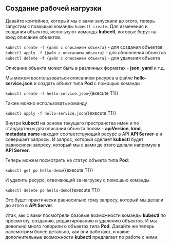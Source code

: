 ## Создание рабочей нагрузки 

Давайте контейнер, который мы с вами запускали до этого, теперь запустим с помощью команды `kubectl create`. Для изменения и создания объектов, используют команды **kubectl**, которые берут на вход описание объектов.

`kubectl create -f {файл с описанием объекта}` - для создания объектов
`kubectl apply -f {файл с описанием объекта}` - для обновления объектов 
`kubectl delete -f {файл с описанием объекта}` - для удаления объекта

Описание объекта может быть в различных форматах - **json**, **yaml** и т.д.

Мы можем воспользоваться описанием ресурса в файле **hello-service.json** и создать объект типа **Pod** с помощью команды:

`kubectl create -f hello-service.json`{{execute T1}}

Также можно использовать команду

`kubectl apply -f hello-service.json`{{execute T1}}

Внутри **kubectl** на основе текущего пространства имен и по стандартным для описания объекта полям - **apiVersion**, **kind**, **metadata.name** находит соответствующий ресурс в API **API Server**-a и совершает запросы. И запрос, который сделает **kubectl** будет равносилен запросу, который мы с вами до этого делали напрямую в **API Server**. 

Теперь можем посмотреть на статус объекта типа **Pod**:

`kubectl get po hello-demo`{{execute T1}}

И удалить ресурс, отвечающий за нагрузку с помощью команды

`kubectl delete po hello-demo`{{execute T1}}

Это будет практически равносильно тому запросу, который мы делали до этого в **API Server**.

Итак, мы с вами посмотрели базовые возможности команды **kubectl** по просмотру, созданию, редактированию и удалению объектов. И мы довольно много говорили о объектах типа **Pod**. Давайте же теперь рассмотрим более детально, как они работают, и какие дополнительные возможности **kubectl** предлагает по работе с ними.
